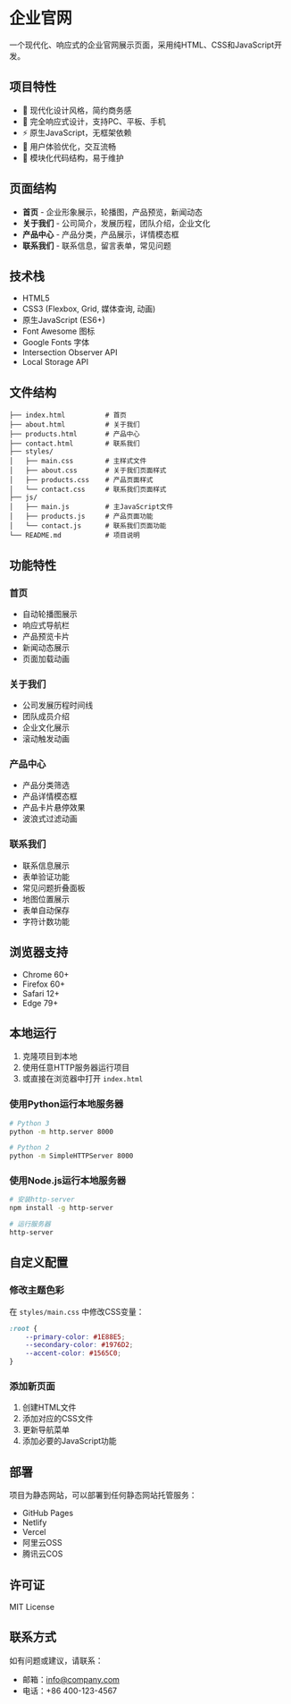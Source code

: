 # 企业官网

一个现代化、响应式的企业官网展示页面，采用纯HTML、CSS和JavaScript开发。

## 项目特性

- 🎨 现代化设计风格，简约商务感
- 📱 完全响应式设计，支持PC、平板、手机
- ⚡ 原生JavaScript，无框架依赖
- 🎯 用户体验优化，交互流畅
- 🔧 模块化代码结构，易于维护

## 页面结构

- **首页** - 企业形象展示，轮播图，产品预览，新闻动态
- **关于我们** - 公司简介，发展历程，团队介绍，企业文化
- **产品中心** - 产品分类，产品展示，详情模态框
- **联系我们** - 联系信息，留言表单，常见问题

## 技术栈

- HTML5
- CSS3 (Flexbox, Grid, 媒体查询, 动画)
- 原生JavaScript (ES6+)
- Font Awesome 图标
- Google Fonts 字体
- Intersection Observer API
- Local Storage API

## 文件结构

```
├── index.html          # 首页
├── about.html          # 关于我们
├── products.html       # 产品中心
├── contact.html        # 联系我们
├── styles/
│   ├── main.css        # 主样式文件
│   ├── about.css       # 关于我们页面样式
│   ├── products.css    # 产品页面样式
│   └── contact.css     # 联系我们页面样式
├── js/
│   ├── main.js         # 主JavaScript文件
│   ├── products.js     # 产品页面功能
│   └── contact.js      # 联系我们页面功能
└── README.md           # 项目说明
```

## 功能特性

### 首页
- 自动轮播图展示
- 响应式导航栏
- 产品预览卡片
- 新闻动态展示
- 页面加载动画

### 关于我们
- 公司发展历程时间线
- 团队成员介绍
- 企业文化展示
- 滚动触发动画

### 产品中心
- 产品分类筛选
- 产品详情模态框
- 产品卡片悬停效果
- 波浪式过滤动画

### 联系我们
- 联系信息展示
- 表单验证功能
- 常见问题折叠面板
- 地图位置展示
- 表单自动保存
- 字符计数功能

## 浏览器支持

- Chrome 60+
- Firefox 60+
- Safari 12+
- Edge 79+

## 本地运行

1. 克隆项目到本地
2. 使用任意HTTP服务器运行项目
3. 或直接在浏览器中打开 `index.html`

### 使用Python运行本地服务器

```bash
# Python 3
python -m http.server 8000

# Python 2
python -m SimpleHTTPServer 8000
```

### 使用Node.js运行本地服务器

```bash
# 安装http-server
npm install -g http-server

# 运行服务器
http-server
```

## 自定义配置

### 修改主题色彩
在 `styles/main.css` 中修改CSS变量：

```css
:root {
    --primary-color: #1E88E5;
    --secondary-color: #1976D2;
    --accent-color: #1565C0;
}
```

### 添加新页面
1. 创建HTML文件
2. 添加对应的CSS文件
3. 更新导航菜单
4. 添加必要的JavaScript功能

## 部署

项目为静态网站，可以部署到任何静态网站托管服务：

- GitHub Pages
- Netlify
- Vercel
- 阿里云OSS
- 腾讯云COS

## 许可证

MIT License

## 联系方式

如有问题或建议，请联系：
- 邮箱：info@company.com
- 电话：+86 400-123-4567
